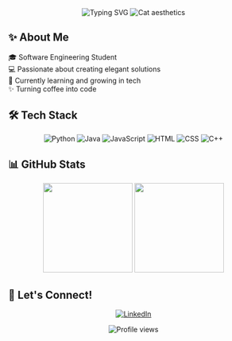 <div align="center">
  <img src="https://readme-typing-svg.herokuapp.com?font=Poppins&size=30&pause=1000&color=9C27B0&center=true&vCenter=true&width=460&lines=I'm+Val+,+your+favorite+nerdy+gal;Welcome+to+my+Profile!" alt="Typing SVG" />
  <img src="https://media1.tenor.com/m/pnMPQ_dbC4UAAAAC/cat-luna.gif" alt="Cat aesthetics" />
</div>

## ✨ About Me 

🎓 Software Engineering Student  
💻 Passionate about creating elegant solutions  
🌱 Currently learning and growing in tech  
✨ Turning coffee into code  

## 🛠️ Tech Stack

<div align="center">
  
  ![Python](https://img.shields.io/badge/-Python-9C27B0?style=for-the-badge&logo=python)
  ![Java](https://img.shields.io/badge/-Java-8E24AA?style=for-the-badge&logo=java)
  ![JavaScript](https://img.shields.io/badge/-JavaScript-7B1FA2?style=for-the-badge&logo=javascript)
  ![HTML](https://img.shields.io/badge/-HTML5-6A1B9A?style=for-the-badge&logo=html5)
  ![CSS](https://img.shields.io/badge/-CSS3-4A148C?style=for-the-badge&logo=css3)
  ![C++](https://img.shields.io/badge/-C++-4A148C?style=for-the-badge&logo=c++)
  
</div>

## 📊 GitHub Stats

<div align="center">
  <img height="180em" src="https://github-readme-stats.vercel.app/api?username=its-cutie-valerie&show_icons=true&theme=material-palenight&include_all_commits=true&count_private=true"/>
  <img height="180em" src="https://github-readme-stats.vercel.app/api/top-langs/?username=its-cutie-valerie&layout=compact&langs_count=7&theme=material-palenight"/>
</div>

## 🌸 Let's Connect!

<div align="center">
  
[![LinkedIn](https://img.shields.io/badge/-LinkedIn-9C27B0?style=for-the-badge&logo=linkedin)](https://linkedin.com/in/valérie-nováková-a68960317)

  
</div>

<div align="center">
  <img src="https://komarev.com/ghpvc/?username=its-cutie-valerie&color=9C27B0&style=flat-square&label=Profile+Views" alt="Profile views"/>
</div>